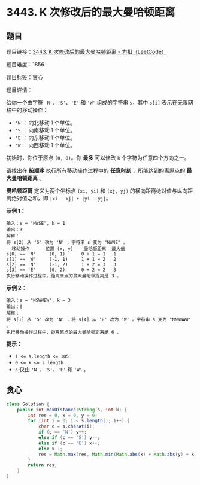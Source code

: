 # 3443. K 次修改后的最大曼哈顿距离

## 题目

题目链接：[3443. K 次修改后的最大曼哈顿距离 - 力扣（LeetCode）](https://leetcode.cn/problems/maximum-manhattan-distance-after-k-changes/description/)

题目难度：1856

题目标签：贪心

题目详情：

给你一个由字符 `'N'`、`'S'`、`'E'` 和 `'W'` 组成的字符串 `s`，其中 `s[i]` 表示在无限网格中的移动操作：

- `'N'`：向北移动 1 个单位。
- `'S'`：向南移动 1 个单位。
- `'E'`：向东移动 1 个单位。
- `'W'`：向西移动 1 个单位。

初始时，你位于原点 `(0, 0)`。你 **最多** 可以修改 `k` 个字符为任意四个方向之一。

请找出在 **按顺序** 执行所有移动操作过程中的 **任意时刻** ，所能达到的离原点的 **最大曼哈顿距离** 。

**曼哈顿距离** 定义为两个坐标点 `(xi, yi)` 和 `(xj, yj)` 的横向距离绝对值与纵向距离绝对值之和，即 `|xi - xj| + |yi - yj|`。

**示例 1：**

``` 
输入：s = "NWSE", k = 1
输出：3
解释：
将 s[2] 从 'S' 改为 'N' ，字符串 s 变为 "NWNE" 。
  移动操作		位置 (x, y)	 曼哈顿距离	最大值
s[0] == 'N'		(0, 1)		0 + 1 = 1	1
s[1] == 'W'		(-1, 1)		1 + 1 = 2	2
s[2] == 'N'		(-1, 2)		1 + 2 = 3	3
s[3] == 'E'		(0, 2)		0 + 2 = 2	3
执行移动操作过程中，距离原点的最大曼哈顿距离是 3 。
```

**示例 2：**

``` 
输入：s = "NSWWEW", k = 3
输出：6
解释：
将 s[1] 从 'S' 改为 'N' ，将 s[4] 从 'E' 改为 'W' 。字符串 s 变为 "NNWWWW" 。
执行移动操作过程中，距离原点的最大曼哈顿距离是 6 。
```

**提示：**

- `1 <= s.length <= 105`
- `0 <= k <= s.length`
- `s` 仅由 `'N'`、`'S'`、`'E'` 和 `'W'` 。



## 贪心

``` java
class Solution {
    public int maxDistance(String s, int k) {
        int res = 0, x = 0, y = 0;
        for (int i = 0; i < s.length(); i++) {
            char c = s.charAt(i);
            if (c == 'N') y++;
            else if (c == 'S') y--;
            else if (c == 'E') x++;
            else x--;
            res = Math.max(res, Math.min(Math.abs(x) + Math.abs(y) + k * 2, i + 1));
        }
        return res;
    }
}
```